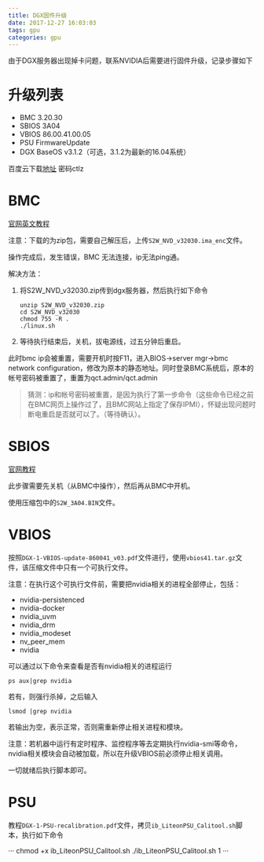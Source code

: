 ```yaml
---
title: DGX固件升级
date: 2017-12-27 16:03:03
tags: gpu
categories: gpu
---
```


由于DGX服务器出现掉卡问题，联系NVIDIA后需要进行固件升级，记录步骤如下
<!-- more -->
# 升级列表

- BMC 3.20.30
- SBIOS 3A04
- VBIOS 86.00.41.00.05
- PSU FirmwareUpdate
- DGX BaseOS v3.1.2（可选，3.1.2为最新的16.04系统）

百度云下载[地址](https://pan.baidu.com/s/1jIxOScQ) 密码ctlz

# BMC

[官网英文教程](http://docs.nvidia.com/dgx/dgx1-user-guide/maintenance.html#task_updating-the-bmc)

注意：下载的为zip包，需要自己解压后，上传`S2W_NVD_v32030.ima_enc`文件。

操作完成后，发生错误，BMC 无法连接，ip无法ping通。

解决方法：

1. 将S2W_NVD_v32030.zip传到dgx服务器，然后执行如下命令
    ```shell
    unzip S2W_NVD_v32030.zip
    cd S2W_NVD_v32030
    chmod 755 -R .
    ./linux.sh
    ```
1. 等待执行结束后，关机，拔电源线，过五分钟后重启。

此时bmc ip会被重置，需要开机时按F11，进入BIOS->server mgr->bmc network configuration，修改为原本的静态地址。同时登录BMC系统后，原本的帐号密码被重置了，重置为qct.admin/qct.admin

> 猜测：ip和帐号密码被重置，是因为执行了第一步命令（这些命令已经之前在BMC网页上操作过了，且BMC网站上指定了保存IPMI），怀疑出现问题时断电重启是否就可以了。（等待确认）。

# SBIOS

[官网教程](http://docs.nvidia.com/dgx/dgx1-user-guide/maintenance.html#task_updating-the-sbios)

此步骤需要先关机（从BMC中操作），然后再从BMC中开机。

使用压缩包中的`S2W_3A04.BIN`文件。

# VBIOS

按照`DGX-1-VBIOS-update-860041_v03.pdf`文件进行，使用`vbios41.tar.gz`文件，该压缩文件中只有一个可执行文件。

注意：在执行这个可执行文件前，需要把nvidia相关的进程全部停止，包括：

- nvidia-persistenced
- nvidia-docker
- nvidia_uvm
- nvidia_drm
- nvidia_modeset
- nv_peer_mem
- nvidia

可以通过以下命令来查看是否有nvidia相关的进程运行

```
ps aux|grep nvidia
```

若有，则强行杀掉，之后输入

```
lsmod |grep nvidia
```

若输出为空，表示正常，否则需重新停止相关进程和模块。

注意：若机器中运行有定时程序、监控程序等去定期执行nvidia-smi等命令，nvidia相关模块会自动被加载，所以在升级VBIOS前必须停止相关调用。

一切就绪后执行脚本即可。

# PSU

教程`DGX-1-PSU-recalibration.pdf`文件，拷贝`ib_LiteonPSU_Calitool.sh`脚本，执行如下命令

···
chmod +x ib_LiteonPSU_Calitool.sh
./ib_LiteonPSU_Calitool.sh 1
···
